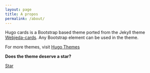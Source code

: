 ```yaml
---
layout: page
title: A propos
permalink: /about/
---
```





Hugo cards is a Bootstrap based theme ported from the Jekyll theme [Webjeda-cards](https://webjeda.com/cards/). Any Bootstrap element can be used in the theme.

For more themes, visit [Hugo Themes](https://themes.gohugo.io/)

**Does the theme deserve a star?**

<!-- Place this tag where you want the button to render. -->
<a class="github-button" href="https://github.com/bul-ikana/hugo-cards" data-icon="octicon-star" data-size="large" data-show-count="true" aria-label="Star bul-ikana/hugo-cards on GitHub">Star</a>
<!-- Place this tag in your head or just before your close body tag. -->
<script async defer src="https://buttons.github.io/buttons.js"></script>
